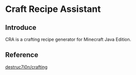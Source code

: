 # Craft Recipe Assistant
## Introduce
CRA is a crafting recipe generator for Minecraft Java Edition.   

## Reference
[destruc7i0n/crafting](https://github.com/destruc7i0n/crafting)  
